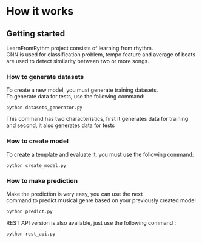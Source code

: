 # How it works

## Getting started
LearnFromRythm project consists of learning from rhythm.  <br/> CNN is used for classification problem, 
tempo feature and average of beats <br/>  are used to detect similarity between two or more songs. 

### How to generate datasets
To create a new model, you must generate training datasets. <br/> 
To generate data for tests, use the following command:

```
python datasets_generator.py
```
This command has two characteristics, first it generates data for training <br/> and 
second, it also generates data for tests

### How to create model
To create a template and evaluate it, you must use the following command:

```
python create_model.py
```

### How to make prediction
Make the prediction is very easy, you can use the next<br/> 
command to predict musical genre based on your previously created model

```
python predict.py
```
REST API version is also available, just use the following command : 

```
python rest_api.py
```

